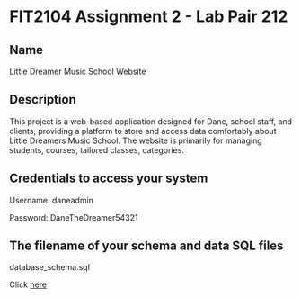 # FIT2104 Assignment 2 - Lab Pair 212

## Name
Little Dreamer Music School Website

## Description
This project is a web-based application designed for Dane, school staff, and clients, providing a platform to store and access data comfortably about Little Dreamers Music School. The website is primarily for managing students, courses, tailored classes, categories.

## Credentials to access your system 

Username: daneadmin

Password: DaneTheDreamer54321

## The filename of your schema and data SQL files

database_schema.sql

Click [here](https://git.infotech.monash.edu/fit2104-cl/fit2104-2022-s2/pair_lab_02_212/fit2104_assignment_2/-/blob/main/database_schema.sql)
